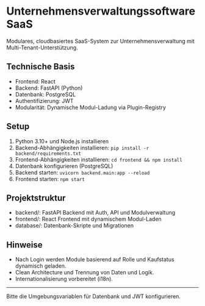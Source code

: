 # Unternehmensverwaltungssoftware SaaS

Modulares, cloudbasiertes SaaS-System zur Unternehmensverwaltung mit Multi-Tenant-Unterstützung.

## Technische Basis
- Frontend: React
- Backend: FastAPI (Python)
- Datenbank: PostgreSQL
- Authentifizierung: JWT
- Modularität: Dynamische Modul-Ladung via Plugin-Registry

## Setup
1. Python 3.10+ und Node.js installieren
2. Backend-Abhängigkeiten installieren: `pip install -r backend/requirements.txt`
3. Frontend-Abhängigkeiten installieren: `cd frontend && npm install`
4. Datenbank konfigurieren (PostgreSQL)
5. Backend starten: `uvicorn backend.main:app --reload`
6. Frontend starten: `npm start`

## Projektstruktur
- backend/: FastAPI Backend mit Auth, API und Modulverwaltung
- frontend/: React Frontend mit dynamischem Modul-Laden
- database/: Datenbank-Skripte und Migrationen

## Hinweise
- Nach Login werden Module basierend auf Rolle und Kaufstatus dynamisch geladen.
- Clean Architecture und Trennung von Daten und Logik.
- Internationalisierung vorbereitet (i18n).

---

Bitte die Umgebungsvariablen für Datenbank und JWT konfigurieren.
